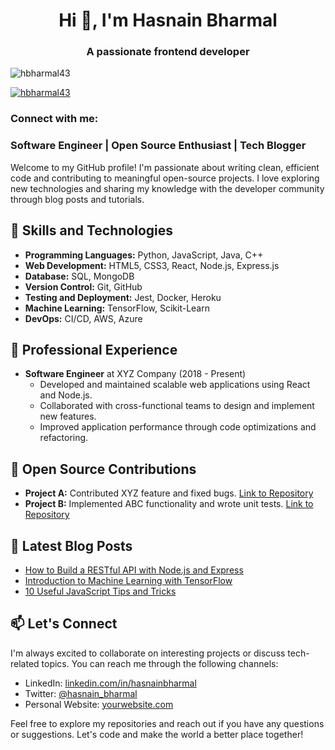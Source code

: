 <h1 align="center">Hi 👋, I'm Hasnain Bharmal</h1>
<h3 align="center">A passionate frontend developer</h3>

<p align="left"> <img src="https://komarev.com/ghpvc/?username=hbharmal43&label=Profile%20views&color=0e75b6&style=flat" alt="hbharmal43" /> </p>

<p align="left"> <a href="https://github.com/ryo-ma/github-profile-trophy"><img src="https://github-profile-trophy.vercel.app/?username=hbharmal43" alt="hbharmal43" /></a> </p>

<h3 align="left">Connect with me:</h3>
<p align="left">
</p>

### Software Engineer | Open Source Enthusiast | Tech Blogger

Welcome to my GitHub profile! I'm passionate about writing clean, efficient code and contributing to meaningful open-source projects. I love exploring new technologies and sharing my knowledge with the developer community through blog posts and tutorials.

## 🚀 Skills and Technologies

- **Programming Languages:** Python, JavaScript, Java, C++
- **Web Development:** HTML5, CSS3, React, Node.js, Express.js
- **Database:** SQL, MongoDB
- **Version Control:** Git, GitHub
- **Testing and Deployment:** Jest, Docker, Heroku
- **Machine Learning:** TensorFlow, Scikit-Learn
- **DevOps:** CI/CD, AWS, Azure

## 💼 Professional Experience

- **Software Engineer** at XYZ Company (2018 - Present)
  - Developed and maintained scalable web applications using React and Node.js.
  - Collaborated with cross-functional teams to design and implement new features.
  - Improved application performance through code optimizations and refactoring.

## 🌱 Open Source Contributions

- **Project A:** Contributed XYZ feature and fixed bugs. [Link to Repository](https://github.com/project-a)
- **Project B:** Implemented ABC functionality and wrote unit tests. [Link to Repository](https://github.com/project-b)

## 📝 Latest Blog Posts

- [How to Build a RESTful API with Node.js and Express](https://yourblog.com/post1)
- [Introduction to Machine Learning with TensorFlow](https://yourblog.com/post2)
- [10 Useful JavaScript Tips and Tricks](https://yourblog.com/post3)

## 📫 Let's Connect

I'm always excited to collaborate on interesting projects or discuss tech-related topics. You can reach me through the following channels:

- LinkedIn: [linkedin.com/in/hasnainbharmal](https://www.linkedin.com/in/hasnainbharmal)
- Twitter: [@hasnain_bharmal](https://twitter.com/hasnain_bharmal)
- Personal Website: [yourwebsite.com](https://yourwebsite.com)

Feel free to explore my repositories and reach out if you have any questions or suggestions. Let's code and make the world a better place together!

